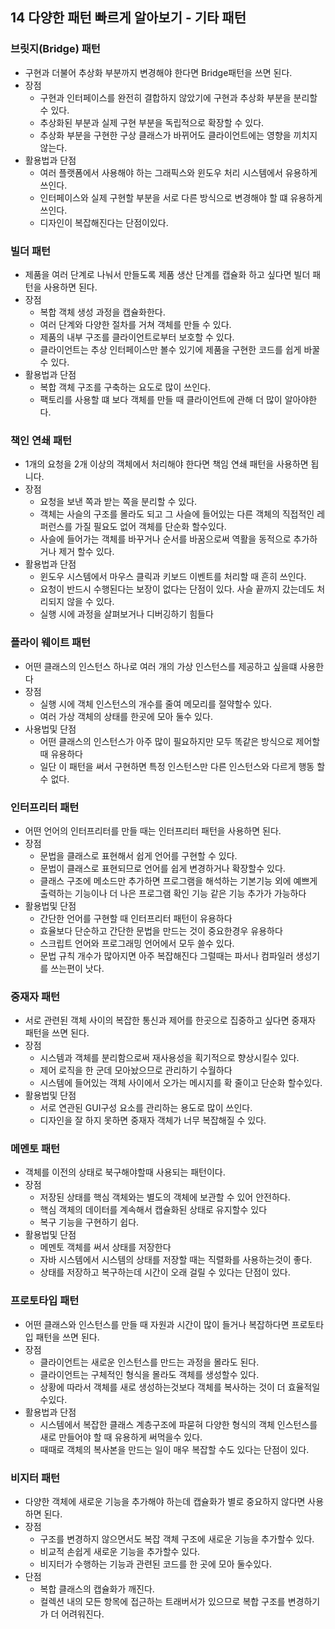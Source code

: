 ## 14 다양한 패턴 빠르게 알아보기 - 기타 패턴

### 브릿지(Bridge) 패턴
- 구현과 더불어 추상화 부분까지 변경해야 한다면 Bridge패턴을 쓰면 된다.
- 장점
  - 구현과 인터페이스를 완전히 결합하지 않았기에 구현과 추상화 부분을 분리할 수 있다.
  - 추상화된 부분과 실제 구현 부분을 독립적으로 확장할 수 있다.
  - 추상화 부분을 구현한 구상 클래스가 바뀌어도 클라이언트에는 영향을 끼치지 않는다.
- 활용법과 단점
  - 여러 플랫폼에서 사용해야 하는 그래픽스와 윈도우 처리 시스템에서 유용하게 쓰인다.
  - 인터페이스와 실제 구현할 부분을 서로 다른 방식으로 변경해야 할 떄 유용하게 쓰인다.
  - 디자인이 복잡해진다는 단점이있다.

### 빌더 패턴
- 제품을 여러 단계로 나눠서 만들도록 제품 생산 단계를 캡슐화 하고 싶다면 빌더 패턴을 사용하면 된다.
- 장점
  - 복합 객체 생성 과정을 캡슐화한다.
  - 여러 단계와 다양한 절차를 거쳐 객체를 만들 수 있다.
  - 제품의 내부 구조를 클라이언트로부터 보호할 수 있다.
  - 클라이언트는 추상 인터페이스만 볼수 있기에 제품을 구현한 코드를 쉽게 바꿀수 있다.
- 활용법과 단점
  - 복합 객체 구조를 구축하는 요도로 많이 쓰인다.
  - 팩토리를 사용할 떄 보다 객체를 만들 때 클라이언트에 관해 더 많이 알아야한다.
 
### 책인 연쇄 패턴
- 1개의 요청을 2개 이상의 객체에서 처리해야 한다면 책임 연쇄 패턴을 사용하면 됩니다.
- 장점
  - 요청을 보낸 쪽과 받는 쪽을 분리할 수 있다.
  - 객체는 사슬의 구조를 몰라도 되고 그 사슬에 들어있는 다른 객체의 직접적인 레퍼런스를 가질 필요도 없어 객체를 단순화 할수있다.
  - 사슬에 들어가는 객체를 바꾸거나 순서를 바꿈으로써 역활을 동적으로 추가하거나 제거 할수 있다.
- 활용법과 단점
  - 윈도우 시스템에서 마우스 클릭과 키보드 이벤트를 처리할 때 흔히 쓰인다.
  - 요청이 반드시 수행된다는 보장이 없다는 단점이 있다. 사슬 끝까지 갔는데도 처리되지 않을 수 있다.
  - 실행 시에 과정을 살펴보거나 디버깅하기 힘들다

### 플라이 웨이트 패턴
- 어떤 클래스의 인스턴스 하나로 여러 개의 가상 인스턴스를 제공하고 싶을떄 사용한다
- 장점
  - 실행 시에 객체 인스턴스의 개수를 줄여 메모리를 절약할수 있다.
  - 여러 가상 객체의 상태를 한곳에 모아 둘수 있다.
- 사용법및 단점
  - 어떤 클래스의 인스턴스가 아주 많이 필요하지만 모두 똑같은 방식으로 제어할 때 유용하다
  - 일단 이 패턴을 써서 구현하면 특정 인스턴스만 다른 인스턴스와 다르게 행동 할 수 없다.

### 인터프리터 패턴
- 어떤 언어의 인터프리터를 만들 때는 인터프리터 패턴을 사용하면 된다.
- 장점
  - 문법을 클래스로 표현해서 쉽게 언어를 구현할 수 있다.
  - 문법이 클래스로 표현되므로 언어를 쉽게 변경하거나 확장할수 있다.
  - 클래스 구조에 메소드만 추가하면 프로그램을 해석하는 기본기능 외에 예쁘게 출력하는 기능이나 더 나은 프로그램 확인 기능 같은 기능 추가가 가능하다
- 활용법및 단점
  - 간단한 언어를 구현할 때 인터프리터 패턴이 유용하다
  - 효율보다 단순하고 간단한 문법을 만드는 것이 중요한경우 유용하다
  - 스크립트 언어와 프로그래밍 언어에서 모두 쓸수 있다.
  - 문법 규칙 개수가 많아지면 아주 복잡해진다 그럴때는 파서나 컴파일러 생성기를 쓰는편이 낫다.
 
### 중재자 패턴
- 서로 관련된 객체 사이의 복잡한 통신과 제어를 한곳으로 집중하고 싶다면 중재자 패턴을 쓰면 된다.
- 장점
  - 시스템과 객체를 분리함으로써 재사용성을 획기적으로 향상시킬수 있다.
  - 제어 로직을 한 군데 모아놨으므로 관리하기 수월하다
  - 시스템에 들어있는 객체 사이에서 오가는 메시지를 확 줄이고 단순화 할수있다.
- 활용법및 단점
  - 서로 연관된 GUI구성 요소를 관리하는 용도로 많이 쓰인다.
  - 디자인을 잘 하지 못하면 중재자 객체가 너무 복잡해질 수 있다.

### 메멘토 패턴
- 객체를 이전의 상태로 북구해야할때 사용되는 패턴이다.
- 장점
  - 저장된 상태를 핵심 객체와는 별도의 객체에 보관할 수 있어 안전하다.
  - 핵심 객체의 데이터를 계속해서 캡슐화된 상태로 유지할수 있다
  - 복구 기능을 구현하기 쉽다.
- 활용법및 단점
  - 메멘토 객체를 써서 상태를 저장한다
  - 자바 시스템에서 시스템의 상태를 저장할 때는 직렬화를 사용하는것이 좋다.
  - 상태를 저장하고 복구하는데 시간이 오래 걸릴 수 있다는 단점이 있다.

### 프로토타입 패턴
- 어떤 클래스와 인스턴스를 만들 때 자원과 시간이 많이 들거나 복잡하다면 프로토타입 패턴을 쓰면 된다.
- 장점
  - 클라이언트는 새로운 인스턴스를 만드는 과정을 몰라도 된다.
  - 클라이언트는 구체적인 형식을 몰라도 객체를 생성할수 있다.
  - 상황에 따라서 객체를 새로 생성하는것보다 객체를 복사하는 것이 더 효율적일수있다.
- 활용법과 단점
  - 시스템에서 복잡한 클래스 계층구조에 파묻혀 다양한 형식의 객체 인스턴스를 새로 만들어야 할 때 유용하게 써먹을수 있다.
  - 때때로 객체의 복사본을 만드는 일이 매우 복잡할 수도 있다는 단점이 있다.

### 비지터 패턴
- 다양한 객체에 새로운 기능을 추가해야 하는데 캡슐화가 별로 중요하지 않다면 사용하면 된다.
- 장점
  - 구조를 변경하지 않으면서도 복잡 객체 구조에 새로운 기능을 추가할수 있다.
  - 비교적 손쉽게 새로운 기능을 추가할수 있다.
  - 비지터가 수행하는 기능과 관련된 코드를 한 곳에 모아 둘수있다.
- 단점
  - 복합 클래스의 캡슐화가 깨진다.
  - 컬렉션 내의 모든 항목에 접근하는 트래버서가 있으므로 복합 구조를 변경하기가 더 어려워진다. 
